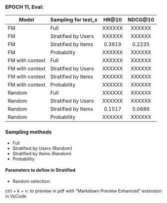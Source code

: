 ### EPOCH 11, Eval:

| Model            |      Sampling for test_x       |  HR@10    |   NDCG@10 |  
|----------        |:-------------                  |   :------:|   :------:|  
|  FM              |  Full                          |   XXXXXX  |   XXXXXX  |  
|  FM              |  Stratified by Users           |   XXXXXX  |   XXXXXX  |  
|  FM              |  Stratified by Items           |  0.3819   |   0.2235  |  
|  FM              |  Probability                   |   XXXXXX  |   XXXXXX  |  
|  FM with context |  Full                          |   XXXXXX  |   XXXXXX  |  
|  FM with context |  Stratified by Users           |   XXXXXX  |   XXXXXX  |  
|  FM with context |  Stratified by Items           |   XXXXXX  |   XXXXXX  |  
|  FM with context |  Probability                   |   XXXXXX  |   XXXXXX  |  
|  Random          |  Full                          |   XXXXXX  |   XXXXXX  |  
|  Random          |  Stratified by Users           |   XXXXXX  |   XXXXXX  |  
|  Random          |  Stratified by Items           |   0.1517  |   0.0686  |  
|  Random          |  Probability                   |   XXXXXX  |   XXXXXX  |  

### Sampling methods
* Full
* Stratified by Users (Random)
* Stratified by Items (Random)
* Probability
  
#### Parameters to define in Stratified
* Random selection: 

ctrl + k + v: to preview in pdf with "Markdown Preview Enhanced" extension in VsCode

